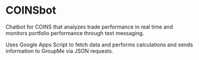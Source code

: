 # COINSbot
Chatbot for COINS that analyzes trade performance in real time and monitors portfolio performance through text messaging.

Uses Google Apps Script to fetch data and performs calculations and sends information to GroupMe via JSON requests. 
